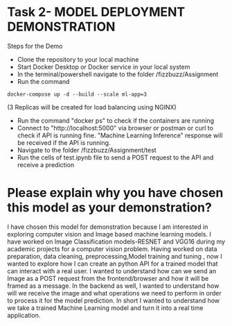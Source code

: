 # Task 2- MODEL DEPLOYMENT DEMONSTRATION
Steps for the Demo
- Clone the repository to your local machine
- Start Docker Desktop or Docker service in your local system
- In the terminal/powershell navigate to the folder /fizzbuzz/Assignment
- Run the command  
```
docker-compose up -d --build --scale ml-app=3
```
 (3 Replicas will be created for load balancing using NGINX)
- Run the command "docker ps" to check if the containers are running
- Connect to "http://localhost:5000" via browser or postman or curl to check if API is running fine. "Machine Learning Inference" response will be received if the API is running.
- Navigate to the folder /fizzbuzz/Assignment/test
- Run the cells of test.ipynb file to send a POST request to the API and receive a prediction

# Please explain why you have chosen this model as your demonstration?
I have chosen this model for demonstration because I am interested in exploring computer vision and Image based machine learning models. I have worked on Image Classification models-RESNET and VGG16 during my academic projects for a computer vision problem. Having worked on data preparation, data cleaning, preprocessing,Model training and tuning , now I wanted to explore how I can create an python API for a trained model that can interact with a real user. I wanted to understand how can we send an Image as a POST request from the frontend/browser and how it will be framed as a message. In the backend as well, I wanted to understand how will we receive the image and  what operations we need to perform in order to process it for the model prediction. In short I wanted to understand how we take a trained Machine Learning model and turn it into a real time application.
